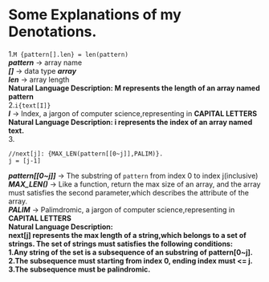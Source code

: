  # Some Explanations of my Denotations.
  
  1.`M {pattern[].len} = len(pattern)`<br>
    ***pattern*** -> array name<br>
    ***[]*** -> data type ***array***<br>
    ***len*** -> array length<br>
    **Natural Language Description: M represents the length of an array named pattern**<br>
  2.`i{text[I]}`<br>
    ***I*** -> Index, a jargon of computer science,representing in **CAPITAL LETTERS**<br>
    **Natural Language Description: i represents the index of an array named text.**<br>
  3. 
  ```
  //next[j]: {MAX_LEN(pattern[[0~j]],PALIM)}.
  j = [j-1]
  ```
  
  ***pattern[[0~j]]*** -> The substring of `pattern` from index 0 to index j(inclusive)<br>
  ***MAX_LEN()*** -> Like a function, return the max size of an array, and the array must satisfies the second parameter,which describes the attribute of the array.<br>
  ***PALIM*** -> Palimdromic, a jargon of computer science,representing in **CAPITAL LETTERS**<br>
  **Natural Language Description:<br> next[j] represents the max length of a string,which belongs to a set of strings. The set of strings must satisfies the following conditions:<br> 1.Any string of the set is a subsequence of an substring of pattern[0~j].<br>
  2.The subsequence must starting from index 0, ending index must <= j.<br>
  3.The subsequence must be palindromic.**
  
  

